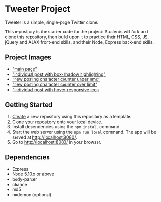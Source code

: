 # Tweeter Project

Tweeter is a simple, single-page Twitter clone.

This repository is the starter code for the project: Students will fork and clone this repository, then build upon it to practice their HTML, CSS, JS, jQuery and AJAX front-end skills, and their Node, Express back-end skills.

## Project Images
- ["main page"](https://github.com/gary92gs/tweeter/blob/master/docs/main-page.png?raw=true)
- ["individual post with box-shadow highlighting"](https://github.com/gary92gs/tweeter/blob/master/docs/main-page-box-shadow.png?raw=true)
- ["new posting character counter under limit"](https://github.com/gary92gs/tweeter/blob/master/docs/character-counter-underlimit.png?raw=true)
- ["new posting character counter over limit"](https://github.com/gary92gs/tweeter/blob/master/docs/character-counter-overlimit.png?raw=true)
- ["individual post with hover-responsive icon](https://github.com/gary92gs/tweeter/blob/master/docs/responsive-hover-icons.png?raw=true)


## Getting Started

1. [Create](https://docs.github.com/en/repositories/creating-and-managing-repositories/creating-a-repository-from-a-template) a new repository using this repository as a template.
2. Clone your repository onto your local device.
3. Install dependencies using the `npm install` command.
3. Start the web server using the `npm run local` command. The app will be served at <http://localhost:8080/>.
4. Go to <http://localhost:8080/> in your browser.

## Dependencies

- Express
- Node 5.10.x or above
- body-parser
- chance
- md5
- nodemon (optional)
